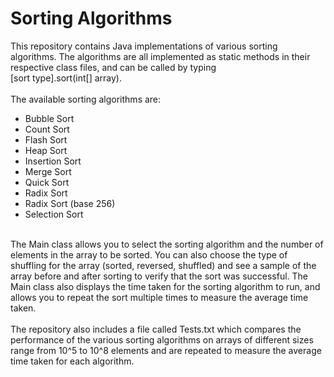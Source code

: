 # Sorting Algorithms

This repository contains Java implementations of various sorting algorithms. The algorithms are all implemented as static methods in their respective class files, and can be called by typing <br> [sort type].sort(int[] array).<br>
<br>
The available sorting algorithms are:
<br>
+ Bubble Sort<br>
+ Count Sort<br>
+ Flash Sort<br>
+ Heap Sort<br>
+ Insertion Sort<br>
+ Merge Sort<br>
+ Quick Sort<br>
+ Radix Sort<br>
+ Radix Sort (base 256)<br>
+ Selection Sort<br>
<br>
The Main class allows you to select the sorting algorithm and the number of elements in the array to be sorted. You can also choose the type of shuffling for the array (sorted, reversed, shuffled) and see a sample of the array before and after sorting to verify that the sort was successful. The Main class also displays the time taken for the sorting algorithm to run, and allows you to repeat the sort multiple times to measure the average time taken.<br>
<br>
The repository also includes a file called Tests.txt which compares the performance of the various sorting algorithms on arrays of different sizes range from 10^5 to 10^8 elements and are repeated to measure the average time taken for each algorithm.
